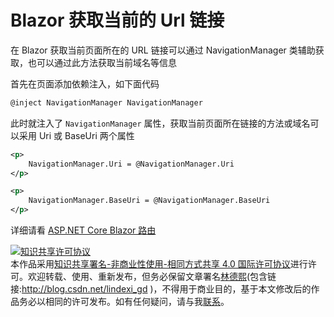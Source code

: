 
# Blazor 获取当前的 Url 链接

在 Blazor 获取当前页面所在的 URL 链接可以通过 NavigationManager 类辅助获取，也可以通过此方法获取当前域名等信息

<!--more-->


<!-- CreateTime:6/28/2020 8:40:39 AM -->



首先在页面添加依赖注入，如下面代码

```csharp
@inject NavigationManager NavigationManager
```

此时就注入了 `NavigationManager` 属性，获取当前页面所在链接的方法或域名可以采用 Uri 或 BaseUri 两个属性

```xml
<p>
	NavigationManager.Uri = @NavigationManager.Uri
</p>

<p>
	NavigationManager.BaseUri = @NavigationManager.BaseUri
</p>
```

详细请看 [ASP.NET Core Blazor 路由](https://docs.microsoft.com/zh-cn/aspnet/core/blazor/fundamentals/routing?view=aspnetcore-3.1)





<a rel="license" href="http://creativecommons.org/licenses/by-nc-sa/4.0/"><img alt="知识共享许可协议" style="border-width:0" src="https://licensebuttons.net/l/by-nc-sa/4.0/88x31.png" /></a><br />本作品采用<a rel="license" href="http://creativecommons.org/licenses/by-nc-sa/4.0/">知识共享署名-非商业性使用-相同方式共享 4.0 国际许可协议</a>进行许可。欢迎转载、使用、重新发布，但务必保留文章署名[林德熙](http://blog.csdn.net/lindexi_gd)(包含链接:http://blog.csdn.net/lindexi_gd )，不得用于商业目的，基于本文修改后的作品务必以相同的许可发布。如有任何疑问，请与我[联系](mailto:lindexi_gd@163.com)。